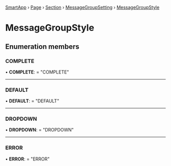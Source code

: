 [SmartApp](../classes/_smart_app_d_.smartapp.md) › [Page](../classes/_pages_page_d_.page.md) › [Section](../classes/_pages_section_d_.section.md) ›  [MessageGroupSetting](_pages_message_group_setting_d_.messagegroupsetting.md) ›  [MessageGroupStyle](_pages_message_group_setting_d_.messagegroupstyle.md)
# MessageGroupStyle
## Enumeration members
###  COMPLETE

• **COMPLETE**: = "COMPLETE"

___

###  DEFAULT

• **DEFAULT**: = "DEFAULT"

___

###  DROPDOWN

• **DROPDOWN**: = "DROPDOWN"

___

###  ERROR

• **ERROR**: = "ERROR"

